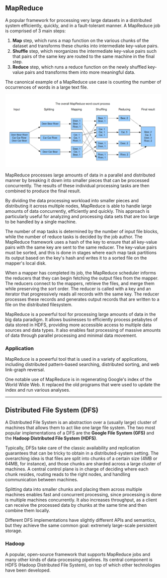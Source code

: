 ## MapReduce
A popular framework for processing very large datasets in a distributed system efficiently, quickly, and in a fault-tolerant manner. A MapReduce job is comprised of 3 main steps:
1. __Map__ step, which runs a map function on the various chunks of the dataset and transforms these chunks into intermediate key-value pairs.
2. __Shuffle__ step, which reorganizes the intermediate key-value pairs such that pairs of the same key are routed to the same machine in the final step.
3. __Reduce__ step, which runs a reduce function on the newly shuffled key-value pairs and transforms them into more meaningful data.

The canonical example of a MapReduce use case is counting the number of occurrences of words in a large text file.

![map-reduce](./images/map-reduce.png)

MapReduce processes large amounts of data in a parallel and distributed manner by breaking it down into smaller pieces that can be processed concurrently. The results of these individual processing tasks are then combined to produce the final result.

By dividing the data processing workload into smaller pieces and distributing it across multiple nodes, MapReduce is able to handle large amounts of data concurrently, efficiently and quickly. This approach is particularly useful for analyzing and processing data sets that are too large to be handled by a single machine.

The number of map tasks is determined by the number of input file blocks, while the number of reduce tasks is decided by the job author. The MapReduce framework uses a hash of the key to ensure that all key-value pairs with the same key are sent to the same reducer. The key-value pairs must be sorted, and this is done in stages where each map task partitions its output based on the key's hash and writes it to a sorted file on the mapper's local disk.

When a mapper has completed its job, the MapReduce scheduler informs the reducers that they can begin fetching the output files from the mapper. The reducers connect to the mappers, retrieve the files, and merge them while preserving the sort order. The reducer is called with a key and an iterator that progressively reads all records with the same key. The reducer processes these records and generates output records that are written to a file on the distributed filesystem.

MapReduce is a powerful tool for processing large amounts of data in the big data paradigm. It allows businesses to efficiently process petabytes of data stored in HDFS, providing more accessible access to multiple data sources and data types. It also enables fast processing of massive amounts of data through parallel processing and minimal data movement.

### Application
MapReduce is a powerful tool that is used in a variety of applications, including distributed pattern-based searching, distributed sorting, and web link-graph reversal.

One notable use of MapReduce is in regenerating Google's index of the World Wide Web. It replaced the old programs that were used to update the index and run various analyses.

---

## Distributed File System (DFS)
A Distributed File System is an abstraction over a (usually large) cluster of machines that allows them to act like one large file system. The two most popular implementations of a DFS are the __Google File System (GFS)__ and the __Hadoop Distributed File System (HDFS)__.

Typically, DFSs take care of the classic availability and replication guarantees that can be tricky to obtain in a distributed-system setting. The overarching idea is that files are split into chunks of a certain size (4MB or 64MB, for instance), and those chunks are sharded across a large cluster of machines. A central control plane is in charge of deciding where each chunk resides, routing reads to the right nodes, and handling communication between machines.

Splitting data into smaller chunks and placing them across multiple machines enables fast and concurrent processing, since processing is done is multiple machines concurrently. It also increases throughput, as a client can receive the processed data by chunks at the same time and then combine them locally.

Different DFS implementations have slightly different APIs and semantics, but they achieve the same common goal: extremely large-scale persistent storage.

### Hadoop
A popular, open-source framework that supports MapReduce jobs and many other kinds of data-processing pipelines. Its central component is HDFS (Hadoop Distributed File System), on top of which other technologies have been developed.
